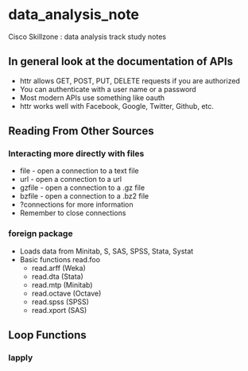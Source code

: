 # data_analysis_note
Cisco Skillzone : data analysis track study notes

## In general look at the documentation of APIs
- httr allows GET, POST, PUT, DELETE requests if you are authorized
- You can authenticate with a user name or a password
- Most modern APIs use something like oauth
- httr works well with Facebook, Google, Twitter, Github, etc.

## Reading From Other Sources

### Interacting more directly with files
* file - open a connection to a text file
* url - open a connection to a url 
* gzfile - open a connection to a .gz file
* bzfile - open a connection to a .bz2 file
* ?connections for more information
* Remember to close connections

### foreign package
* Loads data from Minitab, S, SAS, SPSS, Stata, Systat
* Basic functions read.foo
  - read.arff (Weka)
  - read.dta (Stata)
  - read.mtp (Minitab)
  - read.octave (Octave)
  - read.spss (SPSS)
  - read.xport (SAS)

## Loop Functions

### lapply